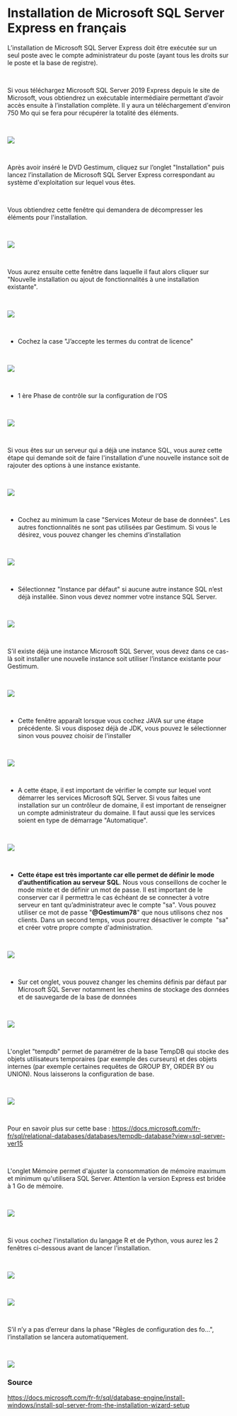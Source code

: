 # Installation de Microsoft SQL Server Express en français

L’installation de Microsoft SQL Server Express 
 doit être exécutée sur un seul poste avec le compte administrateur 
 du poste (ayant tous les droits sur le poste et la base de registre).


 


Si vous téléchargez Microsoft SQL Server 2019 Express 
 depuis le site de Microsoft, vous obtiendrez un exécutable intermédiaire 
 permettant d’avoir accès ensuite à l’installation complète. Il y aura 
 un téléchargement d'environ 750 Mo qui se fera pour récupérer la totalité 
 des éléments.


 


![](../assets/images/05/AccueilInstallation_.png)


 


Après avoir inséré le DVD Gestimum, cliquez 
 sur l’onglet "Installation" 
 puis lancez l’installation de Microsoft SQL Server 
 Express correspondant au système d'exploitation sur lequel vous êtes.


 


Vous obtiendrez cette fenêtre qui demandera de décompresser les éléments 
 pour l'installation.


 


![](../assets/images/05/DecompressionInstallation.png)


 


Vous aurez ensuite cette fenêtre dans laquelle il faut alors cliquer 
 sur "Nouvelle installation ou ajout 
 de fonctionnalités à une installation existante".


 


![](../assets/images/05/ChoixTypeInstallation.png)


 


* Cochez la case "J’accepte 
 les termes du contrat de licence"


 


![](../assets/images/05/AccordLicenceSQL.png)


 


* 1 ère Phase de contrôle sur la configuration de l‘OS


 


![](../assets/images/05/ReglesInstallation.png)


 


Si vous êtes sur un serveur qui a déjà une instance SQL, vous aurez 
 cette étape qui demande soit de faire l'installation d'une nouvelle instance 
 soit de rajouter des options à une instance existante.


 


![](../assets/images/05/NouvelleInstallation.png)


  


* Cochez au minimum la case 
 "Services Moteur de base de données". Les autres fonctionnalités 
 ne sont pas utilisées par Gestimum. Si vous le désirez, vous pouvez 
 changer les chemins d’installation


 


![](../assets/images/05/OptionsInstallation.png)


 


* Sélectionnez "Instance 
 par défaut" si aucune autre instance SQL n’est déjà installée. 
 Sinon vous devez nommer votre instance SQL Server.


 


![](../assets/images/05/NomInstances.png)


 


S’il existe déjà une instance Microsoft SQL Server, 
 vous devez dans ce cas-là soit installer 
 une nouvelle instance soit utiliser 
 l’instance existante pour Gestimum.


 


![](../assets/images/05/NommerInstance.png)


 


* Cette fenêtre apparaît lorsque vous cochez JAVA sur une étape 
 précédente. Si vous disposez déjà de JDK, vous pouvez le sélectionner 
 sinon vous pouvez choisir de l'installer


 


![](../assets/images/05/EmplacementInstallationJava.png)


 


* A cette étape, il est important de vérifier 
 le compte sur lequel vont démarrer les services Microsoft SQL Server. 
 Si vous faites une installation sur un contrôleur de domaine, il est 
 important de renseigner un compte 
 administrateur du domaine. Il faut aussi que les services soient 
 en type de démarrage "Automatique".


 


![](../assets/images/05/ConfigurationServicesSQL.png)


 


* **Cette étape est très importante car elle permet de définir 
 le mode d’authentification au serveur SQL**. Nous vous conseillons 
 de cocher 
 le mode mixte et de définir un mot de 
 passe. Il est important de le conserver car il permettra le cas échéant 
 de se connecter à votre serveur en tant qu’administrateur avec le 
 compte "sa". Vous 
 pouvez utiliser ce mot de passe "**@Gestimum78**" que 
 nous utilisons chez nos clients. Dans un second temps, vous pourrez 
 désactiver le compte  "sa" 
 et créer votre propre compte d'administration.


 


![](../assets/images/05/AuthentificationSurServer.png)


 


* Sur cet onglet, vous pouvez changer 
 les chemins définis par défaut par Microsoft SQL Server 
 notamment les chemins de stockage des données et de sauvegarde de 
 la base de données


 


![](../assets/images/05/DossierStockage.png)


 


L'onglet "tempdb" permet de paramétrer de la base TempDB qui 
 stocke des objets utilisateurs temporaires (par exemple des curseurs) 
 et des objets internes (par exemple certaines requêtes de GROUP BY, ORDER 
 BY ou UNION). Nous laisserons la configuration de base.


 


![](../assets/images/05/TempDB.png)


 


Pour en savoir plus sur cette base : <https://docs.microsoft.com/fr-fr/sql/relational-databases/databases/tempdb-database?view=sql-server-ver15>


 


L'onglet Mémoire permet d'ajuster la consommation de mémoire maximum 
 et minimum qu'utilisera SQL Server. Attention la version Express est bridée 
 à 1 Go de mémoire.


 


![](../assets/images/05/Memoire.png)


 


Si vous cochez l'installation du langage R et de Python, vous aurez 
 les 2 fenêtres ci-dessous avant de lancer l'installation.


 


![](../assets/images/05/AccordLangageR.png)


 


![](../assets/images/05/AccordPython.png)


 


S’il n’y a pas d’erreur dans la phase "Règles de configuration 
 des fo…", l’installation se lancera automatiquement.


 


![](../assets/images/05/ProgressionInstallation.png)


### Source


<https://docs.microsoft.com/fr-fr/sql/database-engine/install-windows/install-sql-server-from-the-installation-wizard-setup>


